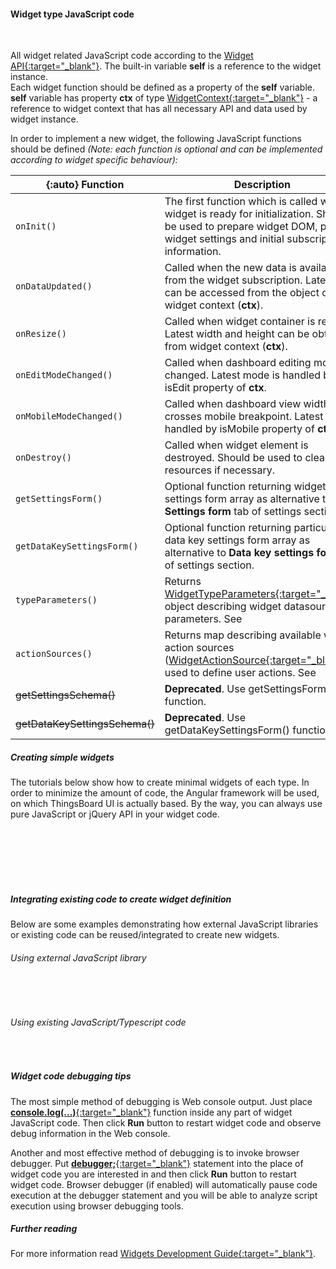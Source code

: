 #### Widget type JavaScript code

<div class="divider"></div>
<br/>

All widget related JavaScript code according to the [Widget API{:target="_blank"}](${siteBaseUrl}/docs${docPlatformPrefix}/user-guide/contribution/widgets-development/#basic-widget-api).
The built-in variable **self** is a reference to the widget instance.<br>
Each widget function should be defined as a property of the **self** variable.
**self** variable has property **ctx** of type [WidgetContext{:target="_blank"}](https://github.com/thingsboard/thingsboard/blob/5bb6403407aa4898084832d6698aa9ea6d484889/ui-ngx/src/app/modules/home/models/widget-component.models.ts#L107) - a reference to widget context that has all necessary API and data used by widget instance.

In order to implement a new widget, the following JavaScript functions should be defined *(Note: each function is optional and can be implemented according to  widget specific behaviour):*

| {:auto} **Function**              | **Description**                                                                                                                                                                                                                                                                                                                                                                                                                       |
|-----------------------------------|---------------------------------------------------------------------------------------------------------------------------------------------------------------------------------------------------------------------------------------------------------------------------------------------------------------------------------------------------------------------------------------------------------------------------------------|
| ``` onInit() ```                  | The first function which is called when widget is ready for initialization. Should be used to prepare widget DOM, process widget settings and initial subscription information.                                                                                                                                                                                                                                                       |
| ``` onDataUpdated() ```           | Called when the new data is available from the widget subscription. Latest data can be accessed from the <span trigger-style="fontSize: 16px;" trigger-text="<b>defaultSubscription</b>" tb-help-popup="widget/editor/widget_js_subscription_object"></span> object of widget context (**ctx**).                                                                                                                                      |
| ``` onResize() ```                | Called when widget container is resized. Latest width and height can be obtained from widget context (**ctx**).                                                                                                                                                                                                                                                                                                                       |
| ``` onEditModeChanged() ```       | Called when dashboard editing mode is changed. Latest mode is handled by isEdit property of **ctx**.                                                                                                                                                                                                                                                                                                                                  |
| ``` onMobileModeChanged() ```     | Called when dashboard view width crosses mobile breakpoint. Latest state is handled by isMobile property of **ctx**.                                                                                                                                                                                                                                                                                                                  |
| ``` onDestroy() ```               | Called when widget element is destroyed. Should be used to cleanup all resources if necessary.                                                                                                                                                                                                                                                                                                                                        |
| ``` getSettingsForm() ```         | Optional function returning widget settings form array as alternative to **Settings form** tab of settings section.                                                                                                                                                                                                                                                                                                                   |
| ``` getDataKeySettingsForm() ```  | Optional function returning particular data key settings form array as alternative to **Data key settings form** tab of settings section.                                                                                                                                                                                                                                                                                             |
| ``` typeParameters() ```          | Returns [WidgetTypeParameters{:target="_blank"}](https://github.com/thingsboard/thingsboard/blob/2627fe51d491055d4140f16617ed543f7f5bd8f6/ui-ngx/src/app/shared/models/widget.models.ts#L151) object describing widget datasource parameters. See <span trigger-style="fontSize: 16px;" trigger-text="<b>Type parameters object</b>" tb-help-popup="widget/editor/widget_js_type_parameters_object"></span>                           |            |
| ``` actionSources() ```           | Returns map describing available widget action sources ([WidgetActionSource{:target="_blank"}](https://github.com/thingsboard/thingsboard/blob/2627fe51d491055d4140f16617ed543f7f5bd8f6/ui-ngx/src/app/shared/models/widget.models.ts#L121)) used to define user actions. See <span trigger-style="fontSize: 16px;" trigger-text="<b>Action sources object</b>" tb-help-popup="widget/editor/widget_js_action_sources_object"></span> |
| ~~getSettingsSchema()~~           | **Deprecated**. Use getSettingsForm() function.                                                                                                                                                                                                                                                                                                                                                                                       |
| ~~getDataKeySettingsSchema()~~    | **Deprecated**. Use getDataKeySettingsForm() function.                                                                                                                                                                                                                                                                                                                                                                                |

<div class="divider"></div>

##### Creating simple widgets 

The tutorials below show how to create minimal widgets of each type.
In order to minimize the amount of code, the Angular framework will be used, on which ThingsBoard UI is actually based.
By the way, you can always use pure JavaScript or jQuery API in your widget code.

<br>

<div style="padding-left: 64px;"
     tb-help-popup="widget/editor/examples/latest_values_widget"
     tb-help-popup-placement="top"
     trigger-style="font-size: 16px;"
     trigger-text="Sample Latest Values widget">
</div>

<br>

<div style="padding-left: 64px;"
     tb-help-popup="widget/editor/examples/timeseries_widget"
     tb-help-popup-placement="top"
     trigger-style="font-size: 16px;"
     trigger-text="Sample Time-Series widget">
</div>

<br>

<div style="padding-left: 64px;"
     tb-help-popup="widget/editor/examples/rpc_widget"
     tb-help-popup-placement="top"
     trigger-style="font-size: 16px;"
     trigger-text="Sample RPC (Control) widget">
</div>

<br>

<div style="padding-left: 64px;"
     tb-help-popup="widget/editor/examples/alarm_widget"
     tb-help-popup-placement="top"
     trigger-style="font-size: 16px;"
     trigger-text="Sample Alarm widget">
</div>

<br>

<div style="padding-left: 64px;"
     tb-help-popup="widget/editor/examples/static_widget"
     tb-help-popup-placement="top"
     trigger-style="font-size: 16px;"
     trigger-text="Sample Static widget">
</div>

<div class="divider"></div>

##### Integrating existing code to create widget definition

Below are some examples demonstrating how external JavaScript libraries or existing code can be reused/integrated to create new widgets.

###### Using external JavaScript library

<br>

<div style="padding-left: 64px;"
     tb-help-popup="widget/editor/examples/ext_latest_values_example"
     tb-help-popup-placement="top"
     trigger-style="font-size: 16px;"
     trigger-text="Latest Values widget Example with gauge.js library">
</div>

<br>

<div style="padding-left: 64px;"
     tb-help-popup="widget/editor/examples/ext_timeseries_example"
     tb-help-popup-placement="top"
     trigger-style="font-size: 16px;"
     trigger-text="Time-Series widget Example with Chart.js library">
</div>

###### Using existing JavaScript/Typescript code

<br>

<div style="padding-left: 64px;"
     tb-help-popup="widget/editor/widget_js_existing_code"
     tb-help-popup-placement="top"
     trigger-style="font-size: 16px;"
     trigger-text="Read more">
</div>

<div class="divider"></div>

##### Widget code debugging tips

The most simple method of debugging is Web console output.
Just place [**console.log(...)**{:target="_blank"}](https://developer.mozilla.org/en-US/docs/Web/API/Console/log) function inside any part of widget JavaScript code.
Then click **Run** button to restart widget code and observe debug information in the Web console.

Another and most effective method of debugging is to invoke browser debugger.
Put [**debugger;**{:target="_blank"}](https://developer.mozilla.org/en-US/docs/Web/JavaScript/Reference/Statements/debugger) statement into the place of widget code you are interested in and then click **Run** button to restart widget code.
Browser debugger (if enabled) will automatically pause code execution at the debugger statement and you will be able to analyze script execution using browser debugging tools.

<div class="divider"></div>

##### Further reading

For more information read  [Widgets Development Guide{:target="_blank"}](${siteBaseUrl}/docs${docPlatformPrefix}/user-guide/contribution/widgets-development).

<br>
<br>

